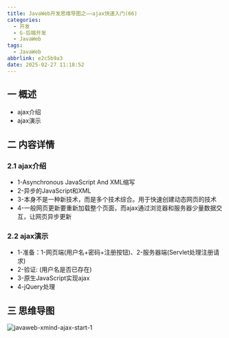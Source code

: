 ```yaml
---
title: JavaWeb开发思维导图之——ajax快速入门(66)
categories:
  - 开发
  - G-后端开发
  - JavaWeb
tags:
  - JavaWeb
abbrlink: e2c5b9a3
date: 2025-02-27 11:18:52
---
```

## 一 概述

* ajax介绍
* ajax演示

<!--more-->

## 二 内容详情

### 2.1 ajax介绍

* 1-Asynchronous JavaScript And XML缩写
* 2-异步的JavaScript和XML
* 3-本身不是一种新技术，而是多个技术综合。用于快速创建动态网页的技术
* 4-一般网页更新要重新加载整个页面，而ajax通过浏览器和服务器少量数据交互，让网页异步更新

### 2.2 ajax演示

* 1-准备：1-网页端(用户名+密码+注册按钮)、2-服务器端(Servlet处理注册请求)
* 2-验证: (用户名是否已存在)
* 3-原生JavaScript实现ajax
* 4-jQuery处理

## 三 思维导图

![javaweb-xmind-ajax-start-1][1]



[1]:https://cdn.jsdelivr.net/gh/PGzxc/CDN/blog-java/javaweb-xmind-ajax-start-1.png